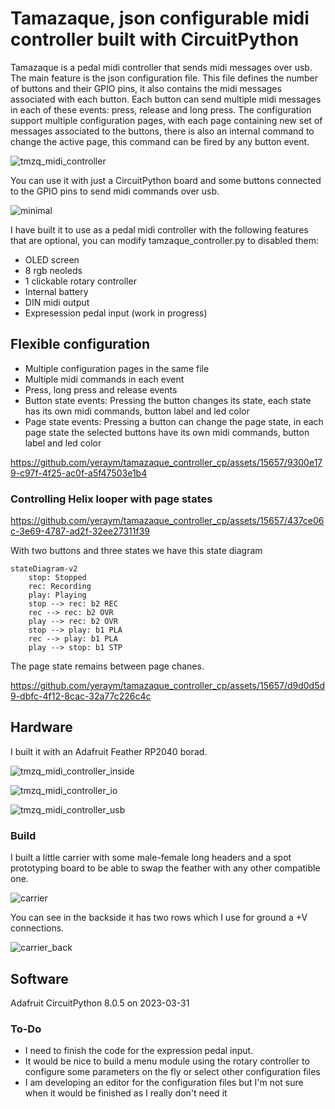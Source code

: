 # Tamazaque, json configurable midi controller built with CircuitPython

Tamazaque is a pedal midi controller that sends midi messages over usb. The main feature is the json configuration file. This file defines the number of buttons and their GPIO pins, it also contains the midi messages associated with each button. Each button can send multiple midi messages in each of these events: press, release and long press. The configuration support multiple configuration pages, with each page containing new set of messages associated to the buttons, there is also an internal command to change the active page, this command can be fired by any button event.

![tmzq_midi_controller](https://github.com/yeraym/tamazaque_controller_cp/assets/15657/eb1230da-8f0a-4990-aa3a-dd4a1b236742)

You can use it with just a CircuitPython board and some buttons connected to the GPIO pins to send midi commands over usb.

![minimal](https://github.com/yeraym/tamazaque_controller_cp/assets/15657/907af6a1-58a6-47bb-a605-386d458833be)

I have built it to use as a pedal midi controller with the following features that are optional, you can modify tamzaque_controller.py to disabled them:

* OLED screen
* 8 rgb neoleds
* 1 clickable rotary controller
* Internal battery
* DIN midi output
* Expresession pedal input (work in progress)

## Flexible configuration

* Multiple configuration pages in the same file
* Multiple midi commands in each event
* Press, long press and release events
* Button state events: Pressing the button changes its state, each state has its own midi commands, button label and led color
* Page state events: Pressing a button can change the page state, in each page state the selected buttons have its own midi commands, button label and led color


https://github.com/yeraym/tamazaque_controller_cp/assets/15657/9300e179-c97f-4f25-ac0f-a5f47503e1b4



### Controlling Helix looper with page states


https://github.com/yeraym/tamazaque_controller_cp/assets/15657/437ce06c-3e69-4787-ad2f-32ee27311f39

With two buttons and three states we have this state diagram

```mermaid
stateDiagram-v2
    stop: Stopped
    rec: Recording
    play: Playing
    stop --> rec: b2 REC
    rec --> rec: b2 OVR
    play --> rec: b2 OVR
    stop --> play: b1 PLA
    rec --> play: b1 PLA
    play --> stop: b1 STP
```


The page state remains between page chanes.

https://github.com/yeraym/tamazaque_controller_cp/assets/15657/d9d0d5d9-dbfc-4f12-8cac-32a77c226c4c




## Hardware

I built it with an Adafruit Feather RP2040 borad.

![tmzq_midi_controller_inside](https://github.com/yeraym/tamazaque_controller_cp/assets/15657/5aabd8ad-6b75-4e17-8656-d9592093e974)

![tmzq_midi_controller_io](https://github.com/yeraym/tamazaque_controller_cp/assets/15657/e0eda75c-3e58-4662-8031-2d162cbce885)

![tmzq_midi_controller_usb](https://github.com/yeraym/tamazaque_controller_cp/assets/15657/05ef5818-a3ea-4289-bcc9-b890bbc8eead)

### Build

I built a little carrier with some male-female long headers and a spot prototyping board to be able to swap the feather with any other compatible one.

![carrier](https://github.com/yeraym/tamazaque_controller_cp/assets/15657/01021ad3-de39-4b57-b331-2e723bf25959)

You can see in the backside it has two rows which I use for ground a +V connections.

![carrier_back](https://github.com/yeraym/tamazaque_controller_cp/assets/15657/89d84c2a-a986-4466-9453-3f676f7910ef)


 ## Software
 
 Adafruit CircuitPython 8.0.5 on 2023-03-31

 ### To-Do

 * I need to finish the code for the expression pedal input.
 * It would be nice to build a menu module using the rotary controller to configure some parameters on the fly or select other configuration files
 * I am developing an editor for the configuration files but I'm not sure when it would be finished as I really don't need it
